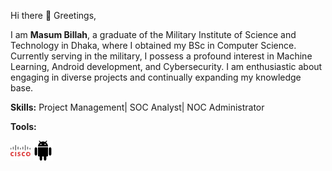 Hi there 👋
Greetings,

I am **Masum Billah**, a graduate of the Military Institute of Science and Technology in Dhaka, where I obtained my BSc in Computer Science. Currently serving in the military, I possess a profound interest in Machine Learning, Android development, and Cybersecurity. I am enthusiastic about engaging in diverse projects and continually expanding my knowledge base.

**Skills:**
Project Management| SOC Analyst| NOC Administrator

**Tools:**

![](cisco.png)                ![](android.png)



<!--
**masum5421/masum5421** is a ✨ _special_ ✨ repository because its `README.md` (this file) appears on your GitHub profile.

Here are some ideas to get you started:

- 🔭 I’m currently working on ...
- 🌱 I’m currently learning ...
- 👯 I’m looking to collaborate on ...
- 🤔 I’m looking for help with ...
- 💬 Ask me about ...
- 📫 How to reach me: ...
- 😄 Pronouns: ...
- ⚡ Fun fact: ...
-->
